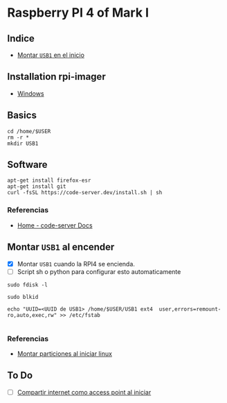 # Raspberry PI 4 of Mark I

## Indice
- [Montar `USB1` en el inicio](./RPI4.md#montar-usb1-al-encender)

## Installation rpi-imager
- [Windows](https://downloads.raspberrypi.org/imager/imager_latest.exe)

## Basics
```
cd /home/$USER
rm -r *
mkdir USB1
```

## Software
```
apt-get install firefox-esr                         
apt-get install git                                  
curl -fsSL https://code-server.dev/install.sh | sh
```
### Referencias
- [Home - code-server Docs](https://coder.com/docs/code-server/latest)

## Montar `USB1` al encender 
- [x] Montar `USB1` cuando la RPI4 se encienda.
- [ ] Script sh o python para configurar esto automaticamente

```
sudo fdisk -l
```

```
sudo blkid
```

```
echo "UUID=<UUID de USB1> /home/$USER/USB1 ext4  user,errors=remount-ro,auto,exec,rw" >> /etc/fstab
```

```
```
### Referencias
- [Montar particiones al iniciar linux](https://vivaelsoftwarelibre.com/montar-particiones-al-iniciar-linux-automaticamente/)

## To Do

- [ ] [Compartir internet como access point al iniciar](./RPI4_AP.md)

